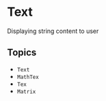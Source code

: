 
# Text

Displaying string content to user

## Topics
- ``Text``
- ``MathTex``
- ``Tex``
- ``Matrix``
